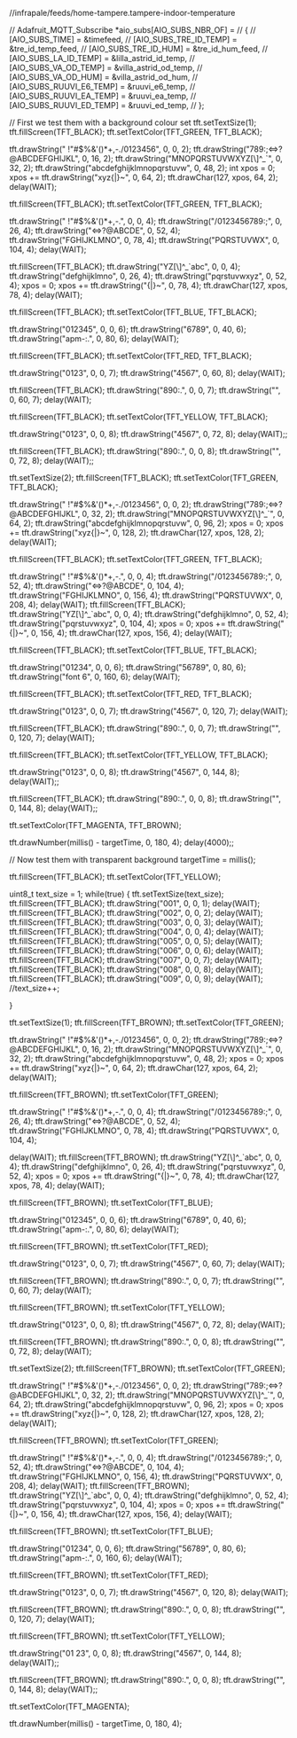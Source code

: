 
//infrapale/feeds/home-tampere.tampere-indoor-temperature

// Adafruit_MQTT_Subscribe *aio_subs[AIO_SUBS_NBR_OF] =
// {
//   [AIO_SUBS_TIME]           = &timefeed,
//   [AIO_SUBS_TRE_ID_TEMP]    = &tre_id_temp_feed,
//   [AIO_SUBS_TRE_ID_HUM]     = &tre_id_hum_feed,
//   [AIO_SUBS_LA_ID_TEMP]     = &lilla_astrid_id_temp,
//   [AIO_SUBS_VA_OD_TEMP]     = &villa_astrid_od_temp,
//   [AIO_SUBS_VA_OD_HUM]      = &villa_astrid_od_hum,
//   [AIO_SUBS_RUUVI_E6_TEMP]  = &ruuvi_e6_temp,
//   [AIO_SUBS_RUUVI_EA_TEMP]  = &ruuvi_ea_temp,
//   [AIO_SUBS_RUUVI_ED_TEMP]  = &ruuvi_ed_temp,
// };





  // First we test them with a background colour set
  tft.setTextSize(1);
  tft.fillScreen(TFT_BLACK);
  tft.setTextColor(TFT_GREEN, TFT_BLACK);

  tft.drawString(" !\"#$%&'()*+,-./0123456", 0, 0, 2);
  tft.drawString("789:;<=>?@ABCDEFGHIJKL", 0, 16, 2);
  tft.drawString("MNOPQRSTUVWXYZ[\\]^_`", 0, 32, 2);
  tft.drawString("abcdefghijklmnopqrstuvw", 0, 48, 2);
  int xpos = 0;
  xpos += tft.drawString("xyz{|}~", 0, 64, 2);
  tft.drawChar(127, xpos, 64, 2);
  delay(WAIT);

  tft.fillScreen(TFT_BLACK);
  tft.setTextColor(TFT_GREEN, TFT_BLACK);

  tft.drawString(" !\"#$%&'()*+,-.", 0, 0, 4);
  tft.drawString("/0123456789:;", 0, 26, 4);
  tft.drawString("<=>?@ABCDE", 0, 52, 4);
  tft.drawString("FGHIJKLMNO", 0, 78, 4);
  tft.drawString("PQRSTUVWX", 0, 104, 4);
  delay(WAIT);

  tft.fillScreen(TFT_BLACK);
  tft.drawString("YZ[\\]^_`abc", 0, 0, 4);
  tft.drawString("defghijklmno", 0, 26, 4);
  tft.drawString("pqrstuvwxyz", 0, 52, 4);
  xpos = 0;
  xpos += tft.drawString("{|}~", 0, 78, 4);
  tft.drawChar(127, xpos, 78, 4);
  delay(WAIT);

  tft.fillScreen(TFT_BLACK);
  tft.setTextColor(TFT_BLUE, TFT_BLACK);

  tft.drawString("012345", 0, 0, 6);
  tft.drawString("6789", 0, 40, 6);
  tft.drawString("apm-:.", 0, 80, 6);
  delay(WAIT);

  tft.fillScreen(TFT_BLACK);
  tft.setTextColor(TFT_RED, TFT_BLACK);

  tft.drawString("0123", 0, 0, 7);
  tft.drawString("4567", 0, 60, 8);
  delay(WAIT);

  tft.fillScreen(TFT_BLACK);
  tft.drawString("890:.", 0, 0, 7);
  tft.drawString("", 0, 60, 7);
  delay(WAIT);

  tft.fillScreen(TFT_BLACK);
  tft.setTextColor(TFT_YELLOW, TFT_BLACK);

  tft.drawString("0123", 0, 0, 8);
  tft.drawString("4567", 0, 72, 8);
  delay(WAIT);;

  tft.fillScreen(TFT_BLACK);
  tft.drawString("890:.", 0, 0, 8);
  tft.drawString("", 0, 72, 8);
  delay(WAIT);;

  tft.setTextSize(2);
  tft.fillScreen(TFT_BLACK);
  tft.setTextColor(TFT_GREEN, TFT_BLACK);

  tft.drawString(" !\"#$%&'()*+,-./0123456", 0, 0, 2);
  tft.drawString("789:;<=>?@ABCDEFGHIJKL", 0, 32, 2);
  tft.drawString("MNOPQRSTUVWXYZ[\\]^_`", 0, 64, 2);
  tft.drawString("abcdefghijklmnopqrstuvw", 0, 96, 2);
  xpos = 0;
  xpos += tft.drawString("xyz{|}~", 0, 128, 2);
  tft.drawChar(127, xpos, 128, 2);
  delay(WAIT);

  tft.fillScreen(TFT_BLACK);
  tft.setTextColor(TFT_GREEN, TFT_BLACK);

  tft.drawString(" !\"#$%&'()*+,-.", 0, 0, 4);
  tft.drawString("/0123456789:;", 0, 52, 4);
  tft.drawString("<=>?@ABCDE", 0, 104, 4);
  tft.drawString("FGHIJKLMNO", 0, 156, 4);
  tft.drawString("PQRSTUVWX", 0, 208, 4);
  delay(WAIT);
  tft.fillScreen(TFT_BLACK);
  tft.drawString("YZ[\\]^_`abc", 0, 0, 4);
  tft.drawString("defghijklmno", 0, 52, 4);
  tft.drawString("pqrstuvwxyz", 0, 104, 4);
  xpos = 0;
  xpos += tft.drawString("{|}~", 0, 156, 4);
  tft.drawChar(127, xpos, 156, 4);
  delay(WAIT);

  tft.fillScreen(TFT_BLACK);
  tft.setTextColor(TFT_BLUE, TFT_BLACK);

  tft.drawString("01234", 0, 0, 6);
  tft.drawString("56789", 0, 80, 6);
  tft.drawString("font 6", 0, 160, 6);
  delay(WAIT);

  tft.fillScreen(TFT_BLACK);
  tft.setTextColor(TFT_RED, TFT_BLACK);

  tft.drawString("0123", 0, 0, 7);
  tft.drawString("4567", 0, 120, 7);
  delay(WAIT);

  tft.fillScreen(TFT_BLACK);
  tft.drawString("890:.", 0, 0, 7);
  tft.drawString("", 0, 120, 7);
  delay(WAIT);

  tft.fillScreen(TFT_BLACK);
  tft.setTextColor(TFT_YELLOW, TFT_BLACK);

  tft.drawString("0123", 0, 0, 8);
  tft.drawString("4567", 0, 144, 8);
  delay(WAIT);;

  tft.fillScreen(TFT_BLACK);
  tft.drawString("890:.", 0, 0, 8);
  tft.drawString("", 0, 144, 8);
  delay(WAIT);;

  tft.setTextColor(TFT_MAGENTA, TFT_BROWN);

  tft.drawNumber(millis() - targetTime, 0, 180, 4);
  delay(4000);;

  // Now test them with transparent background
  targetTime = millis();

  tft.fillScreen(TFT_BLACK);
  tft.setTextColor(TFT_YELLOW);


  uint8_t text_size = 1;
  while(true)
  {
      tft.setTextSize(text_size);
      tft.fillScreen(TFT_BLACK);
      tft.drawString("001", 0, 0, 1);
      delay(WAIT);
      tft.fillScreen(TFT_BLACK);
      tft.drawString("002", 0, 0, 2);
      delay(WAIT);
      tft.fillScreen(TFT_BLACK);
      tft.drawString("003", 0, 0, 3);
      delay(WAIT);
      tft.fillScreen(TFT_BLACK);
      tft.drawString("004", 0, 0, 4);
      delay(WAIT);
      tft.fillScreen(TFT_BLACK);
      tft.drawString("005", 0, 0, 5);
      delay(WAIT);
      tft.fillScreen(TFT_BLACK);
      tft.drawString("006", 0, 0, 6);
      delay(WAIT);
      tft.fillScreen(TFT_BLACK);
      tft.drawString("007", 0, 0, 7);
      delay(WAIT);
      tft.fillScreen(TFT_BLACK);
      tft.drawString("008", 0, 0, 8);
      delay(WAIT);
      tft.fillScreen(TFT_BLACK);
      tft.drawString("009", 0, 0, 9);
      delay(WAIT);
      //text_size++;

  }

  tft.setTextSize(1);
  tft.fillScreen(TFT_BROWN);
  tft.setTextColor(TFT_GREEN);

  tft.drawString(" !\"#$%&'()*+,-./0123456", 0, 0, 2);
  tft.drawString("789:;<=>?@ABCDEFGHIJKL", 0, 16, 2);
  tft.drawString("MNOPQRSTUVWXYZ[\\]^_`", 0, 32, 2);
  tft.drawString("abcdefghijklmnopqrstuvw", 0, 48, 2);
  xpos = 0;
  xpos += tft.drawString("xyz{|}~", 0, 64, 2);
  tft.drawChar(127, xpos, 64, 2);
  delay(WAIT);

  tft.fillScreen(TFT_BROWN);
  tft.setTextColor(TFT_GREEN);

  tft.drawString(" !\"#$%&'()*+,-.", 0, 0, 4);
  tft.drawString("/0123456789:;", 0, 26, 4);
  tft.drawString("<=>?@ABCDE", 0, 52, 4);
  tft.drawString("FGHIJKLMNO", 0, 78, 4);
  tft.drawString("PQRSTUVWX", 0, 104, 4);

  delay(WAIT);
  tft.fillScreen(TFT_BROWN);
  tft.drawString("YZ[\\]^_`abc", 0, 0, 4);
  tft.drawString("defghijklmno", 0, 26, 4);
  tft.drawString("pqrstuvwxyz", 0, 52, 4);
  xpos = 0;
  xpos += tft.drawString("{|}~", 0, 78, 4);
  tft.drawChar(127, xpos, 78, 4);
  delay(WAIT);

  tft.fillScreen(TFT_BROWN);
  tft.setTextColor(TFT_BLUE);

  tft.drawString("012345", 0, 0, 6);
  tft.drawString("6789", 0, 40, 6);
  tft.drawString("apm-:.", 0, 80, 6);
  delay(WAIT);

  tft.fillScreen(TFT_BROWN);
  tft.setTextColor(TFT_RED);

  tft.drawString("0123", 0, 0, 7);
  tft.drawString("4567", 0, 60, 7);
  delay(WAIT);

  tft.fillScreen(TFT_BROWN);
  tft.drawString("890:.", 0, 0, 7);
  tft.drawString("", 0, 60, 7);
  delay(WAIT);

  tft.fillScreen(TFT_BROWN);
  tft.setTextColor(TFT_YELLOW);

  tft.drawString("0123", 0, 0, 8);
  tft.drawString("4567", 0, 72, 8);
  delay(WAIT);

  tft.fillScreen(TFT_BROWN);
  tft.drawString("890:.", 0, 0, 8);
  tft.drawString("", 0, 72, 8);
  delay(WAIT);

  tft.setTextSize(2);
  tft.fillScreen(TFT_BROWN);
  tft.setTextColor(TFT_GREEN);

  tft.drawString(" !\"#$%&'()*+,-./0123456", 0, 0, 2);
  tft.drawString("789:;<=>?@ABCDEFGHIJKL", 0, 32, 2);
  tft.drawString("MNOPQRSTUVWXYZ[\\]^_`", 0, 64, 2);
  tft.drawString("abcdefghijklmnopqrstuvw", 0, 96, 2);
  xpos = 0;
  xpos += tft.drawString("xyz{|}~", 0, 128, 2);
  tft.drawChar(127, xpos, 128, 2);
  delay(WAIT);

  tft.fillScreen(TFT_BROWN);
  tft.setTextColor(TFT_GREEN);

  tft.drawString(" !\"#$%&'()*+,-.", 0, 0, 4);
  tft.drawString("/0123456789:;", 0, 52, 4);
  tft.drawString("<=>?@ABCDE", 0, 104, 4);
  tft.drawString("FGHIJKLMNO", 0, 156, 4);
  tft.drawString("PQRSTUVWX", 0, 208, 4);
  delay(WAIT);
  tft.fillScreen(TFT_BROWN);
  tft.drawString("YZ[\\]^_`abc", 0, 0, 4);
  tft.drawString("defghijklmno", 0, 52, 4);
  tft.drawString("pqrstuvwxyz", 0, 104, 4);
  xpos = 0;
  xpos += tft.drawString("{|}~", 0, 156, 4);
  tft.drawChar(127, xpos, 156, 4);
  delay(WAIT);

  tft.fillScreen(TFT_BROWN);
  tft.setTextColor(TFT_BLUE);

  tft.drawString("01234", 0, 0, 6);
  tft.drawString("56789", 0, 80, 6);
  tft.drawString("apm-:.", 0, 160, 6);
  delay(WAIT);

  tft.fillScreen(TFT_BROWN);
  tft.setTextColor(TFT_RED);

  tft.drawString("0123", 0, 0, 7);
  tft.drawString("4567", 0, 120, 8);
  delay(WAIT);

  tft.fillScreen(TFT_BROWN);
  tft.drawString("890:.", 0, 0, 8);
  tft.drawString("", 0, 120, 7);
  delay(WAIT);

  tft.fillScreen(TFT_BROWN);
  tft.setTextColor(TFT_YELLOW);

  tft.drawString("01 23", 0, 0, 8);
  tft.drawString("4567", 0, 144, 8);
  delay(WAIT);;

  tft.fillScreen(TFT_BROWN);
  tft.drawString("890:.", 0, 0, 8);
  tft.drawString("", 0, 144, 8);
  delay(WAIT);;

  tft.setTextColor(TFT_MAGENTA);

  tft.drawNumber(millis() - targetTime, 0, 180, 4);
